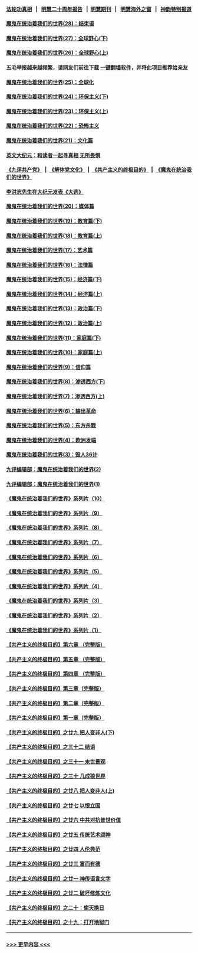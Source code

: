 #### [法轮功真相](https://github.com/gfw-breaker/truth/blob/master/README.md?t=0) &nbsp;&nbsp;|&nbsp;&nbsp; [明慧二十周年报告](https://github.com/gfw-breaker/mh-reports/blob/master/README.md?t=0) &nbsp;&nbsp;|&nbsp;&nbsp;[明慧期刊](https://github.com/gfw-breaker/mh-qikan) &nbsp;&nbsp;|&nbsp;&nbsp; [明慧海外之窗](https://github.com/gfw-breaker/mh-news/blob/master/README.md?t=0) &nbsp;&nbsp;|&nbsp;&nbsp; [神韵特别报道](https://github.com/gfw-breaker/mh-news/blob/master/shenyun.md?t=0)
#### [魔鬼在统治着我们的世界(28)：结束语](../pages/nsc422/n10936246.md?t=07130401) 
#### [魔鬼在统治着我们的世界(27)：全球野心(下)](../pages/nsc422/n10928319.md?t=07130401) 
#### [魔鬼在统治着我们的世界(26)：全球野心(上)](../pages/nsc422/n10900318.md?t=07130401) 
#### 五毛举报越来越频繁，请网友们前往下载 [一键翻墙软件](https://github.com/gfw-breaker/ssr-accounts)，并将此项目推荐给亲友
#### [魔鬼在统治着我们的世界(25)：全球化](../pages/nsc422/n10788205.md?t=07130401) 
#### [魔鬼在统治着我们的世界(24)：环保主义(下)](../pages/nsc422/n10695307.md?t=07130401) 
#### [魔鬼在统治着我们的世界(23)：环保主义(上)](../pages/nsc422/n10688613.md?t=07130401) 
#### [魔鬼在统治着我们的世界(22)：恐怖主义](../pages/nsc422/n10614727.md?t=07130401) 
#### [魔鬼在统治着我们的世界(21)：文化篇](../pages/nsc422/n10597706.md?t=07130401) 
#### [英文大纪元：和读者一起寻真相 无所畏惧](../pages/nsc422/n12542027.md?t=07130401) 
#### [《九评共产党》](https://github.com/begood0513/9ping.md/blob/master/README.md) &nbsp;|&nbsp; [《解体党文化》](../../../../jtdwh.md/blob/master/README.md)  &nbsp;|&nbsp; [《共产主义的终极目的》](../../../../gczydzjmd.md/blob/master/README.md) &nbsp;|&nbsp; [《魔鬼在统治我们的世界》](../../../../mgztzwmdsj.md/blob/master/README.md) 
#### [李洪志先生在大纪元发表《大选》](../pages/nsc422/n12534746.md?t=07130401) 
#### [魔鬼在统治着我们的世界(20)：媒体篇](../pages/nsc422/n10586579.md?t=07130401) 
#### [魔鬼在统治着我们的世界(19)：教育篇(下)](../pages/nsc422/n10564808.md?t=07130401) 
#### [魔鬼在统治着我们的世界(18)：教育篇(上)](../pages/nsc422/n10526970.md?t=07130401) 
#### [魔鬼在统治着我们的世界(17)：艺术篇](../pages/nsc422/n10499093.md?t=07130401) 
#### [魔鬼在统治着我们的世界(16)：法律篇](../pages/nsc422/n10485969.md?t=07130401) 
#### [魔鬼在统治着我们的世界(15)：经济篇(下)](../pages/nsc422/n10469975.md?t=07130401) 
#### [魔鬼在统治着我们的世界(14)：经济篇(上)](../pages/nsc422/n10457370.md?t=07130401) 
#### [魔鬼在统治着我们的世界(13)：政治篇(下)](../pages/nsc422/n10448270.md?t=07130401) 
#### [魔鬼在统治着我们的世界(12)：政治篇(上)](../pages/nsc422/n10444576.md?t=07130401) 
#### [魔鬼在统治着我们的世界(11)：家庭篇(下)](../pages/nsc422/n10440961.md?t=07130401) 
#### [魔鬼在统治着我们的世界(10)：家庭篇(上)](../pages/nsc422/n10435448.md?t=07130401) 
#### [魔鬼在统治着我们的世界(9)：信仰篇](../pages/nsc422/n10432159.md?t=07130401) 
#### [魔鬼在统治着我们的世界(8)：渗透西方(下)](../pages/nsc422/n10429603.md?t=07130401) 
#### [魔鬼在统治着我们的世界(7)：渗透西方(上)](../pages/nsc422/n10426013.md?t=07130401) 
#### [魔鬼在统治着我们的世界(6)：输出革命](../pages/nsc422/n10421536.md?t=07130401) 
#### [魔鬼在统治着我们的世界(5)：东方杀戮](../pages/nsc422/n10417707.md?t=07130401) 
#### [魔鬼在统治着我们的世界(4)：欧洲发端](../pages/nsc422/n10414890.md?t=07130401) 
#### [魔鬼在统治着我们的世界(3)：毁人36计](../pages/nsc422/n10411583.md?t=07130401) 
#### [九评编辑部：魔鬼在统治着我们的世界(2)](../pages/nsc422/n10410036.md?t=07130401) 
#### [九评编辑部：魔鬼在统治着我们的世界(1)](../pages/nsc422/n10406825.md?t=07130401) 
#### [《魔鬼在统治着我们的世界》系列片（10）](../pages/nsc422/n12292670.md?t=07130401) 
#### [《魔鬼在统治着我们的世界》系列片（9）](../pages/nsc422/n12290859.md?t=07130401) 
#### [《魔鬼在统治着我们的世界》系列片（8）](../pages/nsc422/n12287445.md?t=07130401) 
#### [《魔鬼在统治着我们的世界》系列片（7）](../pages/nsc422/n12283425.md?t=07130401) 
#### [《魔鬼在统治着我们的世界》系列片（6）](../pages/nsc422/n12282314.md?t=07130401) 
#### [《魔鬼在统治着我们的世界》系列片（5）](../pages/nsc422/n12281419.md?t=07130401) 
#### [《魔鬼在统治着我们的世界》系列片（4）](../pages/nsc422/n12274024.md?t=07130401) 
#### [《魔鬼在统治着我们的世界》系列片（3）](../pages/nsc422/n12271322.md?t=07130401) 
#### [《魔鬼在统治着我们的世界》系列片（2）](../pages/nsc422/n12269049.md?t=07130401) 
#### [《魔鬼在统治着我们的世界》系列片（1）](../pages/nsc422/n12267575.md?t=07130401) 
#### [【共产主义的终极目的】第六章 （完整版）](../pages/nsc422/n11428913.md?t=07130401) 
#### [【共产主义的终极目的】第五章 （完整版）](../pages/nsc422/n11428912.md?t=07130401) 
#### [【共产主义的终极目的】第四章 （完整版）](../pages/nsc422/n11428907.md?t=07130401) 
#### [【共产主义的终极目的】第三章（完整版）](../pages/nsc422/n11428848.md?t=07130401) 
#### [【共产主义的终极目的】第二章（完整版）](../pages/nsc422/n11428831.md?t=07130401) 
#### [【共产主义的终极目的】第一章（完整版）](../pages/nsc422/n11417651.md?t=07130401) 
#### [【共产主义的终极目的】之廿九 把人变非人(下)](../pages/nsc422/n11344140.md?t=07130401) 
#### [【共产主义的终极目的】之三十二 结语](../pages/nsc422/n11360535.md?t=07130401) 
#### [【共产主义的终极目的】之三十一 末世景观](../pages/nsc422/n11351129.md?t=07130401) 
#### [【共产主义的终极目的】之三十 几成狼世界](../pages/nsc422/n11348280.md?t=07130401) 
#### [【共产主义的终极目的】之廿八 把人变非人(上)](../pages/nsc422/n11340492.md?t=07130401) 
#### [【共产主义的终极目的】之廿七 以恨立国](../pages/nsc422/n11336944.md?t=07130401) 
#### [【共产主义的终极目的】之廿六 中共对抗普世价值](../pages/nsc422/n11324785.md?t=07130401) 
#### [【共产主义的终极目的】之廿五 传统艺术颂神](../pages/nsc422/n11296396.md?t=07130401) 
#### [【共产主义的终极目的】之廿四 人伦典范](../pages/nsc422/n11296397.md?t=07130401) 
#### [【共产主义的终极目的】之廿三 富而有德](../pages/nsc422/n11283598.md?t=07130401) 
#### [【共产主义的终极目的】之廿一 神传语言文字](../pages/nsc422/n11263265.md?t=07130401) 
#### [【共产主义的终极目的】之廿二 破坏修炼文化](../pages/nsc422/n11245728.md?t=07130401) 
#### [【共产主义的终极目的】之二十：偷天换日](../pages/nsc422/n11238846.md?t=07130401) 
#### [【共产主义的终极目的】之十九：打开地狱门](../pages/nsc422/n11206376.md?t=07130401) 

----
#### [ >>> 更早内容 <<< ](../indexes/nsc422-earlier.md)
